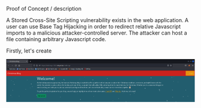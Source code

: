 Proof of Concept / description

A Stored Cross-Site Scripting vulnerability exists in the web application. A user can use Base Tag Hijacking in order to redirect relative Javascript imports to a malicious attacker-controlled server. The attacker can host a file containing arbitrary Javascript code.

Firstly, let's create 

![](1.png)
